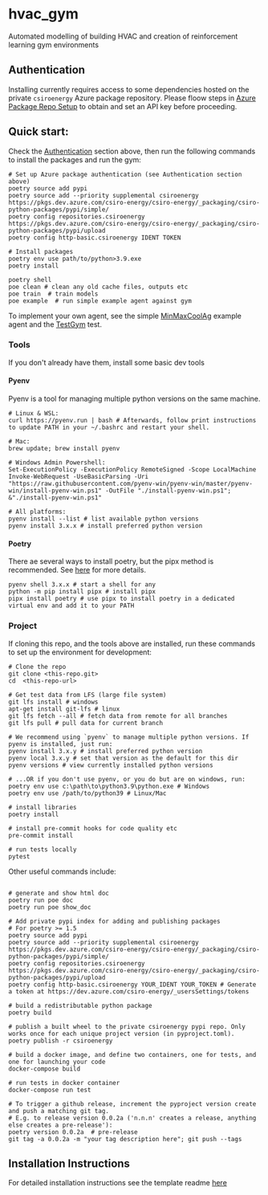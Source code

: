 # hvac_gym

Automated modelling of building HVAC and creation of reinforcement learning gym environments

## Authentication

Installing currently requires access to some dependencies hosted on the private `csiroenergy` Azure package repository.
Please floow steps in [Azure Package Repo Setup](https://confluence.csiro.au/display/GEES/Poetry+Cheat+Sheet#PoetryCheatSheet-InstallFromandPublishtoourPrivatePyPiindex) to obtain and set an API key before proceeding.

## Quick start:

Check the [Authentication](#Authentication) section above, then run the following commands to install the packages and run the gym:

```shell
# Set up Azure package authentication (see Authentication section above)
poetry source add pypi
poetry source add --priority supplemental csiroenergy https://pkgs.dev.azure.com/csiro-energy/csiro-energy/_packaging/csiro-python-packages/pypi/simple/
poetry config repositories.csiroenergy https://pkgs.dev.azure.com/csiro-energy/csiro-energy/_packaging/csiro-python-packages/pypi/upload
poetry config http-basic.csiroenergy IDENT TOKEN

# Install packages
poetry env use path/to/python>3.9.exe
poetry install

poetry shell
poe clean # clean any old cache files, outputs etc
poe train  # train models
poe example  # run simple example agent against gym
```
To implement your own agent, see the simple [MinMaxCoolAg](src/hvac_gym/gym/hvac_agents.py) example agent and the [TestGym](src/tests/test_gym.py) test.


### Tools
If you don't already have them, install some basic dev tools

#### Pyenv
Pyenv is a tool for managing multiple python versions on the same machine.
```shell
# Linux & WSL:
curl https://pyenv.run | bash # Afterwards, follow print instructions to update PATH in your ~/.bashrc and restart your shell.

# Mac:
brew update; brew install pyenv

# Windows Admin Powershell:
Set-ExecutionPolicy -ExecutionPolicy RemoteSigned -Scope LocalMachine
Invoke-WebRequest -UseBasicParsing -Uri "https://raw.githubusercontent.com/pyenv-win/pyenv-win/master/pyenv-win/install-pyenv-win.ps1" -OutFile "./install-pyenv-win.ps1"; &"./install-pyenv-win.ps1"

# All platforms:
pyenv install --list # list available python versions
pyenv install 3.x.x # install preferred python version
```

#### Poetry
There ae several ways to install poetry, but the pipx method is recommended. See [here](https://python-poetry.org/docs/#installation) for more details.
```shell
pyenv shell 3.x.x # start a shell for any
python -m pip install pipx # install pipx
pipx install poetry # use pipx to install poetry in a dedicated virtual env and add it to your PATH
```

### Project

If cloning this repo, and the tools above are installed, run these commands to set up the environment for development:
```shell
# Clone the repo
git clone <this-repo.git>
cd  <this-repo-url>

# Get test data from LFS (large file system)
git lfs install # windows
apt-get install git-lfs # linux
git lfs fetch --all # fetch data from remote for all branches
git lfs pull # pull data for current branch

# We recommend using `pyenv` to manage multiple python versions. If pyenv is installed, just run:
pyenv install 3.x.y # install preferred python version
pyenv local 3.x.y # set that version as the default for this dir
pyenv versions # view currently installed python versions

# ...OR if you don't use pyenv, or you do but are on windows, run:
poetry env use c:\path\to\python3.9\python.exe # Windows
poetry env use /path/to/python39 # Linux/Mac

# install libraries
poetry install

# install pre-commit hooks for code quality etc
pre-commit install

# run tests locally
pytest

```
Other useful commands include:
```shell

# generate and show html doc
poetry run poe doc
poetry run poe show_doc

# Add private pypi index for adding and publishing packages
# For poetry >= 1.5
poetry source add pypi
poetry source add --priority supplemental csiroenergy https://pkgs.dev.azure.com/csiro-energy/csiro-energy/_packaging/csiro-python-packages/pypi/simple/
poetry config repositories.csiroenergy https://pkgs.dev.azure.com/csiro-energy/csiro-energy/_packaging/csiro-python-packages/pypi/upload
poetry config http-basic.csiroenergy YOUR_IDENT YOUR_TOKEN # Generate a token at https://dev.azure.com/csiro-energy/_usersSettings/tokens

# build a redistributable python package
poetry build

# publish a built wheel to the private csiroenergy pypi repo. Only works once for each unique project version (in pyproject.toml).
poetry publish -r csiroenergy

# build a docker image, and define two containers, one for tests, and one for launching your code
docker-compose build

# run tests in docker container
docker-compose run test

# To trigger a github release, increment the pyproject version create and push a matching git tag.
# E.g. to release version 0.0.2a ('n.n.n' creates a release, anything else creates a pre-release'):
poetry version 0.0.2a  # pre-release
git tag -a 0.0.2a -m "your tag description here"; git push --tags

```

## Installation Instructions

For detailed installation instructions see the template readme [here](docs/README.md)
